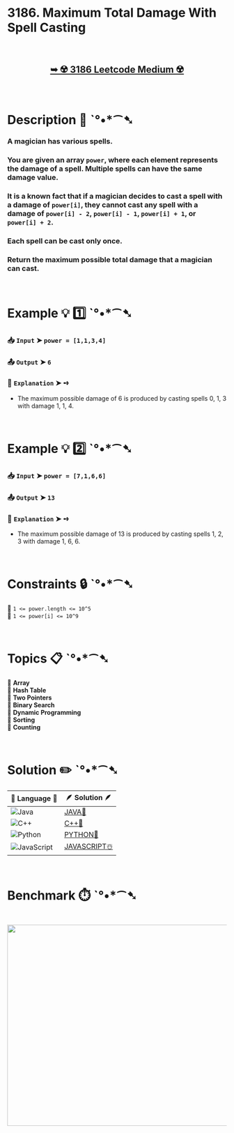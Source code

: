 # 3186. Maximum Total Damage With Spell Casting

</br>

<h2 align="center"> 

<a href="https://leetcode.com/problems/maximum-total-damage-with-spell-casting/description/?envType=daily-question&envId=2025-10-11 "><strong>➥ ☢️ 3186 Leetcode Medium ☢️ </strong></a>
</h2>

</br>

# Description 📜 ˋ°•*⁀➷

### A magician has various spells.

### You are given an array `power`, where each element represents the damage of a spell. Multiple spells can have the same damage value.

### It is a known fact that if a magician decides to cast a spell with a damage of `power[i]`, they cannot cast any spell with a damage of `power[i] - 2`, `power[i] - 1`, `power[i] + 1`, or `power[i] + 2`.

### Each spell can be cast only once.

### Return the maximum possible total damage that a magician can cast.

</br>

# Example 💡 1️⃣ ˋ°•*⁀➷

  ### 📥 `Input`  ➤ `power = [1,1,3,4]`

  ### 📤 `Output`  ➤ `6`

  ### 🔦 `Explanation`  ➤ ➺

  - The maximum possible damage of 6 is produced by casting spells 0, 1, 3 with damage 1, 1, 4.

</br>

# Example 💡 2️⃣ ˋ°•*⁀➷

  ### 📥 `Input`  ➤ `power = [7,1,6,6]`

  ### 📤 `Output`  ➤ `13`

  ### 🔦 `Explanation`  ➤ ➺

  - The maximum possible damage of 13 is produced by casting spells 1, 2, 3 with damage 1, 6, 6.

</br>

# Constraints 🔒 ˋ°•*⁀➷

🔹 `1 <= power.length <= 10^5` </br>
🔹 `1 <= power[i] <= 10^9` </br>

</br>

# Topics 📋 ˋ°•*⁀➷

🔸 **Array** </br>
🔸 **Hash Table** </br>
🔸 **Two Pointers** </br>
🔸 **Binary Search** </br>
🔸 **Dynamic Programming** </br>
🔸 **Sorting** </br>
🔸 **Counting** </br>

</br>

# Solution ✏️ ˋ°•*⁀➷

| 📒 Language 📒  | 🪶 Solution 🪶 |
| ------------- | ------------- |
|  ![Java](https://img.shields.io/badge/java-%23ED8B00.svg?style=for-the-badge&logo=openjdk&logoColor=white)  | [JAVA🍁]() |
|  ![C++](https://img.shields.io/badge/c++-%2300599C.svg?style=for-the-badge&logo=c%2B%2B&logoColor=white)  | [C++🎲]()  |
|  ![Python](https://img.shields.io/badge/python-3670A0?style=for-the-badge&logo=python&logoColor=ffdd54)    | [PYTHON🍰]() |
| ![JavaScript](https://img.shields.io/badge/javascript-%23323330.svg?style=for-the-badge&logo=javascript&logoColor=%23F7DF1E)   | [JAVASCRIPT☃️]() |

</br>

# Benchmark ⏱️ ˋ°•*⁀➷

<h1  align="center" >

<img src ="https://github.com/user-attachments/assets/" width = "700px" height="462px" />

</h1>

